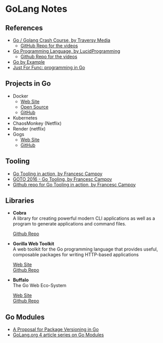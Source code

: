 # GoLang Notes

## References

- [Go / Golang Crash Course, by  Traversy Media](https://www.youtube.com/watch?v=SqrbIlUwR0U&t=664s)
    - [GitHub Repo for the videos](https://github.com/bradtraversy/go_crash_course)
- [Go Programming Language, by LucidProgramming](https://www.youtube.com/watch?v=lLoYEft9tFk&list=PL5tcWHG-UPH0jOCtEIpDNpbwOnhc6h9Om)
    - [Github Repo for the videos](https://github.com/vprusso/youtube_tutorials/blob/master/go/14_variadic_functions.go)
- [Go by Example](https://gobyexample.com/)
- [Just For Func: programming in Go](https://www.youtube.com/channel/UC_BzFbxG2za3bp5NRRRXJSw)


## Projects in Go
- Docker
    - [Web Site](https://www.docker.com/)
    - [Open Source](https://www.docker.com/community/open-source)
    - [GitHub](https://github.com/docker)
- Kubernetes
- ChaosMonkey (Netflix)
- Render (netflix)
- Gogs
    - [Web Site](https://gogs.io/)
    - [GitHub](https://github.com/gogs/gogs)


## Tooling
- [Go Tooling in action, by Francesc Campoy](https://www.google.com/url?sa=t&rct=j&q=&esrc=s&source=web&cd=2&cad=rja&uact=8&ved=2ahUKEwiQutrI5snmAhXMm-AKHd1mCgQQwqsBMAF6BAgKEAQ&url=https%3A%2F%2Fwww.youtube.com%2Fwatch%3Fv%3DuBjoTxosSys&usg=AOvVaw2ELX6UKML026trjwyHoxyM)
- [GOTO 2016 - Go Tooling, by Francesc Campoy](https://www.google.com/url?sa=t&rct=j&q=&esrc=s&source=web&cd=3&cad=rja&uact=8&ved=2ahUKEwiQutrI5snmAhXMm-AKHd1mCgQQwqsBMAJ6BAgKEAc&url=https%3A%2F%2Fwww.youtube.com%2Fwatch%3Fv%3DO-bJ4s8OdcA&usg=AOvVaw0IM5txbkZKKiW3xz6ArxT-)
- [Github repo for Go Tooling in action, by Francesc Campoy](https://www.google.com/url?sa=t&rct=j&q=&esrc=s&source=web&cd=3&cad=rja&uact=8&ved=2ahUKEwiQutrI5snmAhXMm-AKHd1mCgQQwqsBMAJ6BAgKEAc&url=https%3A%2F%2Fwww.youtube.com%2Fwatch%3Fv%3DO-bJ4s8OdcA&usg=AOvVaw0IM5txbkZKKiW3xz6ArxT-)


## Libraries
- **Cobra**  
    A library for creating powerful modern CLI applications as well as a program to generate applications and command files.

    [Github Repo](https://github.com/spf13/cobra)

- **Gorilla Web Toolkit**  
    A web toolkit for the Go programming language that provides useful, composable packages for writing HTTP-based applications

    [Web Site]( https://www.gorillatoolkit.org)      
    [Github Repo](https://github.com/gorilla/)  

- **Buffalo**  
    The Go Web Eco-System

    [Web Site](https://gobuffalo.io/)  
    [Github Repo](https://github.com/gobuffalo) 


## Go Modules
- [A Proposal for Package Versioning in Go](https://blog.golang.org/versioning-proposal)
- [GoLang.org 4 article series on Go Modules](https://blog.golang.org/using-go-modules)


